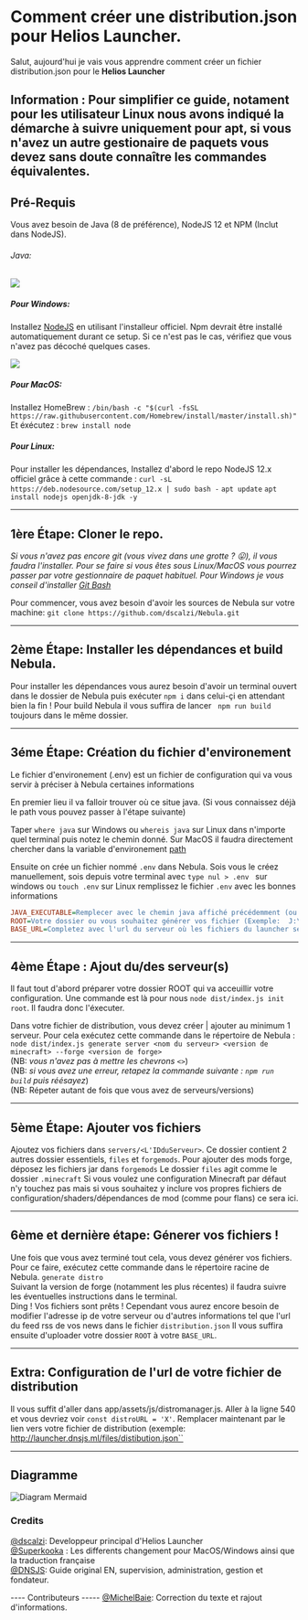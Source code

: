 # Comment créer une distribution.json pour Helios Launcher.
Salut, aujourd'hui je vais vous apprendre comment créer un fichier distribution.json pour le **Helios Launcher**

## Information : Pour simplifier ce guide, notament pour les utilisateur Linux nous avons indiqué la démarche à suivre uniquement pour apt, si vous n'avez un autre gestionaire de paquets vous devez sans doute connaître les commandes équivalentes.

## Pré-Requis
Vous avez besoin de Java (8 de préférence), NodeJS 12 et NPM (Inclut dans NodeJS).

###### Java:
![](https://i.imgur.com/VQZoYWq.png)

##### Pour Windows:
Installez [NodeJS](nodejs.org) en utilisant l'installeur officiel. Npm devrait être installé automatiquement durant ce setup. Si ce n'est pas le cas, vérifiez que vous n'avez pas décoché quelques cases.

![](https://i.imgur.com/NjiTQax.png)


##### Pour MacOS:
Installez HomeBrew :
``/bin/bash -c "$(curl -fsSL https://raw.githubusercontent.com/Homebrew/install/master/install.sh)"``
Et éxécutez :
``brew install node``


##### Pour Linux:
Pour installer les dépendances, Installez d'abord le repo NodeJS 12.x officiel grâce à cette commande :
``curl -sL https://deb.nodesource.com/setup_12.x | sudo bash -``
``apt update``
``apt install nodejs openjdk-8-jdk -y ``

---

## 1ère Étape: Cloner le repo.
_Si vous n'avez pas encore git (vous vivez dans une grotte ? 😛), il vous faudra l'installer. Pour se faire si vous êtes sous Linux/MacOS vous pourrez passer par votre gestionnaire de paquet habituel. Pour Windows je vous conseil d'installer [Git Bash](https://gitforwindows.org/)_

Pour commencer, vous avez besoin d'avoir les sources de Nebula sur votre machine:
``git clone https://github.com/dscalzi/Nebula.git  ``

---

## 2ème Étape: Installer les dépendances et build Nebula.
Pour installer les dépendances vous aurez besoin d'avoir un terminal ouvert dans le dossier de Nebula puis exécuter ``npm i`` dans celui-çi en attendant bien la fin ! Pour build Nebula il vous suffira de lancer `` npm run build`` toujours dans le même dossier.

---

## 3éme Étape: Création du fichier d'environement
Le fichier d'environement (.env) est un fichier de configuration qui va vous servir à préciser à Nebula certaines informations

En premier lieu il va falloir trouver où ce situe java. (Si vous connaissez déjà le path vous pouvez passer à l'étape suivante)
 
Taper ``where java`` sur Windows ou ``whereis java`` sur Linux dans n'importe quel terminal puis notez le chemin donné. Sur MacOS il faudra directement chercher dans la variable d'environement [path](https://alvinalexander.com/java/mac-os-x-java_home-location/)

Ensuite on crée un fichier nommé ``.env`` dans Nebula. Sois vous le créez manuellement, sois depuis votre terminal avec ``type nul > .env
`` sur windows ou ``touch .env`` sur Linux remplissez le fichier ``.env`` avec les bonnes informations
```ini
JAVA_EXECUTABLE=Remplecer avec le chemin java affiché précédemment (ou juste java si il y a uniquement le jdk sur votre machine.)
ROOT=Votre dossier ou vous souhaitez générer vos fichier (Exemple:  J:\Nebula\distribution)
BASE_URL=Completez avec l'url du serveur où les fichiers du launcher seront hébergés  (exemple: https://files.dnsjs.ml/launcher/) 
```

---

## 4ème Étape : Ajout du/des serveur(s)

Il faut tout d'abord préparer votre dossier ROOT qui va acceuillir votre configuration. Une commande est là pour nous ``node dist/index.js init root``. Il faudra donc l'éxecuter.

Dans votre fichier de distribution, vous devez créer | ajouter au minimum 1 serveur. Pour cela exécutez cette commande dans le répertoire de Nebula :
`` node dist/index.js generate server <nom du serveur> <version de minecraft> --forge <version de forge>`` \
(NB: *vous n'avez pas à mettre les chevrons ``<>``*) \
(NB: *si vous avez une erreur, retapez la commande suivante : ``npm run build`` puis réésayez*) \
(NB: Répeter autant de fois que vous avez de serveurs/versions)

---

## 5ème Étape:  Ajouter vos fichiers
Ajoutez vos fichiers dans ``servers/<L'IDduServeur>``. Ce dossier contient 2 autres dossier essentiels, ``files`` et ``forgemods``. Pour ajouter des mods forge, déposez les fichiers jar dans ``forgemods`` Le dossier ``files`` agit comme le dossier ``.minecraft`` Si vous voulez une configuration Minecraft par défaut n'y touchez pas mais si vous souhaitez y inclure vos propres fichiers de configuration/shaders/dépendances de mod (comme pour flans) ce sera ici.

---

## 6ème et dernière étape: Génerer vos fichiers ! 

Une fois que vous avez terminé tout cela, vous devez générer vos fichiers. Pour ce faire, exécutez cette commande dans le répertoire racine de Nebula. `generate distro` \
Suivant la version de forge (notamment les plus récentes) il faudra suivre les éventuelles instructions dans le terminal. \
Ding ! Vos fichiers sont prêts ! Cependant vous aurez encore besoin de modifier l'adresse ip de votre serveur ou d'autres informations tel que l'url du feed rss de vos news dans le fichier ``distribution.json`` Il vous suffira ensuite d'uploader votre dossier ``ROOT`` à votre ``BASE_URL``.

---

## Extra: Configuration de l'url de votre fichier de distribution

Il vous suffit d'aller dans  app/assets/js/distromanager.js. Aller à la ligne 540 et vous devriez voir `const distroURL = 'X'`. Remplacer maintenant par le lien vers votre fichier de distribution (exemple: http://launcher.dnsjs.ml/files/distibution.json``


---

## Diagramme


![Diagram Mermaid](https://i.imgur.com/OmsIoe5.png)

### Credits

[@dscalzi](https://github.com/dscalzi/): Developpeur principal d'Helios Launcher \
[@Superkooka](https://github.com/SuperKooka/)
: Les differents changement pour MacOS/Windows ainsi que la traduction française \
[@DNSJS](https://github.com/DNSJS/): Guide original EN, supervision, administration, gestion et fondateur.

---- Contributeurs -----
[@MichelBaie](https://github.com/MichelBaie/): Correction du texte et rajout d'informations.
